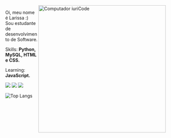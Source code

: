 <img src="https://raw.githubusercontent.com/MicaelliMedeiros/micaellimedeiros/master/image/computer-illustration.png" min-width="400px" max-width="400px" width="400px" align="right" alt="Computador iuriCode">


<p align="left"> Oi, meu nome é Larissa :) Sou estudante de desenvolvimento de Software.</p>
<p align="left"> Skills: <strong>Python, MySQL, HTML e CSS.</strong></p>
<p align="left"> Learning: <strong>JavaScript.</strong></p>
<p align="left">

<p align="left">
  <a href="https://www.linkedin.com/in/larihelena/" alt="Linkedin">
  <img src="https://img.shields.io/badge/-Linkedin-0e76a8?style=flat-square&logo=Linkedin&logoColor=white&link=LINK-DO-SEU-LINKEDIN" /></a>

  <a href="https://api.whatsapp.com/send?phone=5511957757812" alt="WhatsApp">
  <img src="https://img.shields.io/badge/-WhatsApp-25d366?style=flat-square&labelColor=25d366&logo=whatsapp&logoColor=white&link=API-DO-SEU-WHATSAPP"/></a>

 <a href="https://www.instagram.com/_larissahelena/" alt="Instagram">
  <img src="https://img.shields.io/badge/-Instagram-DF0174?style=flat-square&labelColor=DF0174&logo=instagram&logoColor=white&link=LINK-DO-SEU-INSTAGRAM"/></a>
</p> 

![Top Langs](https://github-readme-stats.vercel.app/api/top-langs/?username=larissa-helena&layout=compact&theme=omni)
